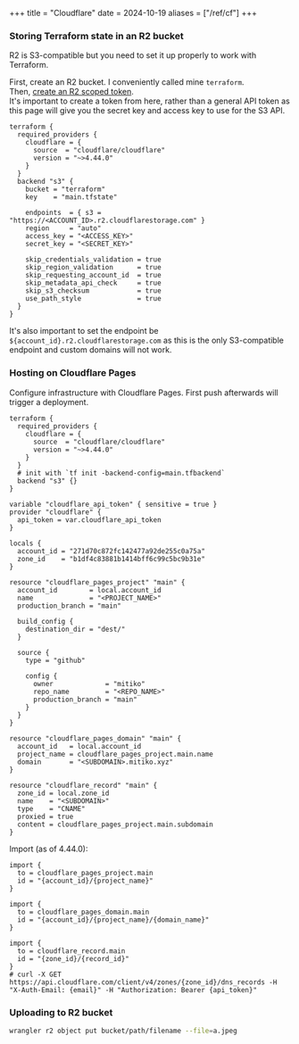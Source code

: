 +++
title = "Cloudflare"
date = 2024-10-19
aliases = ["/ref/cf"]
+++

### Storing Terraform state in an R2 bucket

R2 is S3-compatible but you need to set it up properly to work with Terraform.

First, create an R2 bucket. I conveniently called mine `terraform`.  
Then, [create an R2 scoped token](https://dash.cloudflare.com/?to=/:account/r2/api-tokens).  
It's important to create a token from here, rather than a general API token as
this page will give you the secret key and access key to use for the S3 API.

```
terraform {
  required_providers {
    cloudflare = {
      source  = "cloudflare/cloudflare"
      version = "~>4.44.0"
    }
  }
  backend "s3" {
    bucket = "terraform"
    key    = "main.tfstate"

    endpoints  = { s3 = "https://<ACCOUNT_ID>.r2.cloudflarestorage.com" }
    region     = "auto"
    access_key = "<ACCESS_KEY>"
    secret_key = "<SECRET_KEY>"

    skip_credentials_validation = true
    skip_region_validation      = true
    skip_requesting_account_id  = true
    skip_metadata_api_check     = true
    skip_s3_checksum            = true
    use_path_style              = true
  }
}
```

It's also important to set the endpoint be `${account_id}.r2.cloudflarestorage.com`
as this is the only S3-compatible endpoint and custom domains will not work.

### Hosting on Cloudflare Pages

Configure infrastructure with Cloudflare Pages. First push afterwards will
trigger a deployment.

```
terraform {
  required_providers {
    cloudflare = {
      source  = "cloudflare/cloudflare"
      version = "~>4.44.0"
    }
  }
  # init with `tf init -backend-config=main.tfbackend`
  backend "s3" {}
}

variable "cloudflare_api_token" { sensitive = true }
provider "cloudflare" {
  api_token = var.cloudflare_api_token
}

locals {
  account_id = "271d70c872fc142477a92de255c0a75a"
  zone_id    = "b1df4c83881b1414bff6c99c5bc9b31e"
}

resource "cloudflare_pages_project" "main" {
  account_id        = local.account_id
  name              = "<PROJECT_NAME>"
  production_branch = "main"

  build_config {
    destination_dir = "dest/"
  }

  source {
    type = "github"

    config {
      owner             = "mitiko"
      repo_name         = "<REPO_NAME>"
      production_branch = "main"
    }
  }
}

resource "cloudflare_pages_domain" "main" {
  account_id   = local.account_id
  project_name = cloudflare_pages_project.main.name
  domain       = "<SUBDOMAIN>.mitiko.xyz"
}

resource "cloudflare_record" "main" {
  zone_id = local.zone_id
  name    = "<SUBDOMAIN>"
  type    = "CNAME"
  proxied = true
  content = cloudflare_pages_project.main.subdomain
}
```

Import (as of 4.44.0):

```
import {
  to = cloudflare_pages_project.main
  id = "{account_id}/{project_name}"
}

import {
  to = cloudflare_pages_domain.main
  id = "{account_id}/{project_name}/{domain_name}"
}

import {
  to = cloudflare_record.main
  id = "{zone_id}/{record_id}"
}
# curl -X GET https://api.cloudflare.com/client/v4/zones/{zone_id}/dns_records -H "X-Auth-Email: {email}" -H "Authorization: Bearer {api_token}"
```

### Uploading to R2 bucket

```bash
wrangler r2 object put bucket/path/filename --file=a.jpeg
```
